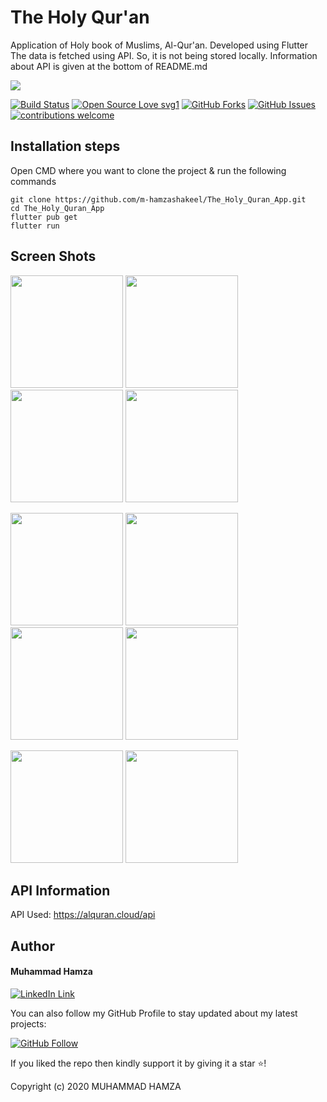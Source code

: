 # The Holy Qur'an

Application of Holy book of Muslims, Al-Qur'an. Developed using Flutter
The data is fetched using API. So, it is not being stored locally. Information about API is given at the bottom of README.md

<img src="screenShots/banner.png">

[![Build Status](https://img.shields.io/badge/Build-Passing-brightgreen.svg?style=for-the-badge&logo=appveyor)](#)
[![Open Source Love svg1](https://badges.frapsoft.com/os/v1/open-source.svg?v=103)](#)
[![GitHub Forks](https://img.shields.io/github/forks/saadhaxxan/Car_Game_Python_Pygame.svg?style=social&label=Fork&maxAge=2592000)](https://github.com/m-hamzashakeel/Titanic-Survival-ML-Model/fork)
[![GitHub Issues](https://img.shields.io/github/issues/saadhaxxan/Car_Game_Python_Pygame.svg?style=flat&label=Issues&maxAge=2592000)](https://github.com/m-hamzashakeel/Titanic-Survival-ML-Model/issues)
[![contributions welcome](https://img.shields.io/badge/contributions-welcome-brightgreen.svg?style=flat&label=Contributions&colorA=red&colorB=black	)](#)

## Installation steps

Open CMD where you want to clone the project & run the following commands

```
git clone https://github.com/m-hamzashakeel/The_Holy_Quran_App.git
cd The_Holy_Quran_App
flutter pub get
flutter run
```

## Screen Shots

<img src="assets/github_gif/intro.gif" width=180> <img src="screenShots/home.jpg" width=180> <img src="assets/github_gif/drawer3d.gif" width=180> <img src="assets/github_gif/surahIndex.gif" width=180>

<img src="assets/github_gif/surahView.gif" width=180> <img src="assets/github_gif/sajdaIndex.gif" width=180> <img src="assets/github_gif/juzIndex.gif" width=180> <img src="assets/github_gif/juzView.gif" width=180>

<img src="screenShots/helpGuide.jpg" width=180> <img src="screenShots/shareApp.jpg" width=180> 

## API Information

API Used: https://alquran.cloud/api

## Author

#### Muhammad Hamza
[![LinkedIn Link](https://img.shields.io/badge/Connect-Hamza-blue.svg?logo=linkedin&longCache=true&style=social&label=Connect
)](https://www.linkedin.com/in/m-hamzashakeel)

You can also follow my GitHub Profile to stay updated about my latest projects:

[![GitHub Follow](https://img.shields.io/badge/Connect-Hamza-blue.svg?logo=Github&longCache=true&style=social&label=Follow)](https://github.com/m-hamzashakeel)

If you liked the repo then kindly support it by giving it a star ⭐!

Copyright (c) 2020 MUHAMMAD HAMZA
